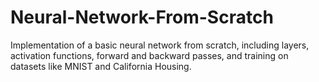 # Neural-Network-From-Scratch
Implementation of a basic neural network from scratch, including layers, activation functions, forward and backward passes, and training on datasets like MNIST and California Housing.
